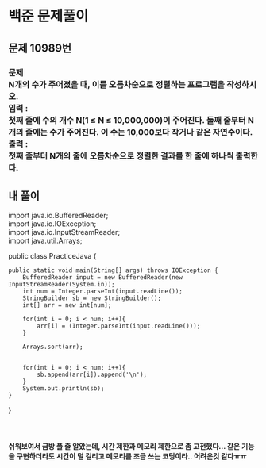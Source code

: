 # 백준 문제풀이

## 문제 10989번
### 문제<br>N개의 수가 주어졌을 때, 이를 오름차순으로 정렬하는 프로그램을 작성하시오.<br>입력 :<br>첫째 줄에 수의 개수 N(1 ≤ N ≤ 10,000,000)이 주어진다. 둘째 줄부터 N개의 줄에는 수가 주어진다. 이 수는 10,000보다 작거나 같은 자연수이다.<br>출력 :<br>첫째 줄부터 N개의 줄에 오름차순으로 정렬한 결과를 한 줄에 하나씩 출력한다.
## 내 풀이
import java.io.BufferedReader;<br>
import java.io.IOException;<br>
import java.io.InputStreamReader;<br>
import java.util.Arrays;<br>

public class PracticeJava {

    public static void main(String[] args) throws IOException {
        BufferedReader input = new BufferedReader(new InputStreamReader(System.in));
        int num = Integer.parseInt(input.readLine());
        StringBuilder sb = new StringBuilder();
        int[] arr = new int[num];

        for(int i = 0; i < num; i++){
            arr[i] = (Integer.parseInt(input.readLine()));
        }

        Arrays.sort(arr);


        for(int i = 0; i < num; i++){
            sb.append(arr[i]).append('\n');
        }
        System.out.println(sb);
    }
}
<br><br><br>
#### 쉬워보여서 금방 풀 줄 알았는데, 시간 제한과 메모리 제한으로 좀 고전했다... 같은 기능을 구현하더라도 시간이 덜 걸리고 메모리를 조금 쓰는 코딩이라.. 어려운것 같다ㅠㅠ